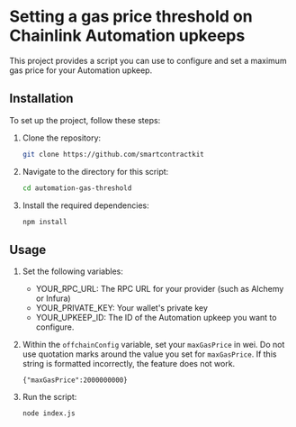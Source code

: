 # Setting a gas price threshold on Chainlink Automation upkeeps

This project provides a script you can use to configure and set a maximum gas price for your Automation upkeep.

## Installation
 
To set up the project, follow these steps:

1. Clone the repository: 
   ```bash   
   git clone https://github.com/smartcontractkit
   ```
1. Navigate to the directory for this script: 
   ```bash 
   cd automation-gas-threshold 
   ```
1. Install the required dependencies: 

   ```bash
   npm install
   ```

## Usage

1.  Set the following variables:

    - YOUR_RPC_URL: The RPC URL for your provider (such as Alchemy or Infura)
    - YOUR_PRIVATE_KEY: Your wallet's private key
    - YOUR_UPKEEP_ID: The ID of the Automation upkeep you want to configure.

1.  Within the `offchainConfig` variable, set your `maxGasPrice` in wei. Do not use
    quotation marks around the value you set for `maxGasPrice`. If this string
    is formatted incorrectly, the feature does not work.

    `{"maxGasPrice":2000000000}`

1. Run the script:
    ```bash
    node index.js
    ```

